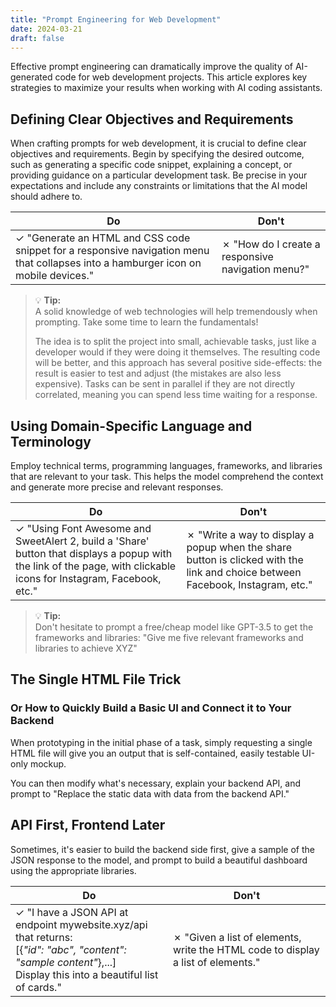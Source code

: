 ```yaml
---
title: "Prompt Engineering for Web Development"
date: 2024-03-21
draft: false
---
```


Effective prompt engineering can dramatically improve the quality of AI-generated code for web development projects. This article explores key strategies to maximize your results when working with AI coding assistants.

## Defining Clear Objectives and Requirements

When crafting prompts for web development, it is crucial to define clear objectives and requirements. Begin by specifying the desired outcome, such as generating a specific code snippet, explaining a concept, or providing guidance on a particular development task. Be precise in your expectations and include any constraints or limitations that the AI model should adhere to.

<table>
<thead>
<tr>
<th>Do</th>
<th>Don't</th>
</tr>
</thead>
<tbody>
<tr>
<td>✓ "Generate an HTML and CSS code snippet for a responsive navigation menu that collapses into a hamburger icon on mobile devices."</td>
<td>✗ "How do I create a responsive navigation menu?"</td>
</tr>
</tbody>
</table>

> 💡 **Tip:**  
> A solid knowledge of web technologies will help tremendously when prompting. Take some time to learn the fundamentals!
>
> The idea is to split the project into small, achievable tasks, just like a developer would if they were doing it themselves. The resulting code will be better, and this approach has several positive side-effects: the result is easier to test and adjust (the mistakes are also less expensive). Tasks can be sent in parallel if they are not directly correlated, meaning you can spend less time waiting for a response.

## Using Domain-Specific Language and Terminology

Employ technical terms, programming languages, frameworks, and libraries that are relevant to your task. This helps the model comprehend the context and generate more precise and relevant responses.

<table>
<thead>
<tr>
<th>Do</th>
<th>Don't</th>
</tr>
</thead>
<tbody>
<tr>
<td>✓ "Using Font Awesome and SweetAlert 2, build a 'Share' button that displays a popup with the link of the page, with clickable icons for Instagram, Facebook, etc."</td>
<td>✗ "Write a way to display a popup when the share button is clicked with the link and choice between Facebook, Instagram, etc."</td>
</tr>
</tbody>
</table>

> 💡 **Tip:**  
> Don't hesitate to prompt a free/cheap model like GPT-3.5 to get the frameworks and libraries: "Give me five relevant frameworks and libraries to achieve XYZ"

## The Single HTML File Trick

### Or How to Quickly Build a Basic UI and Connect it to Your Backend

When prototyping in the initial phase of a task, simply requesting a single HTML file will give you an output that is self-contained, easily testable UI-only mockup.

You can then modify what's necessary, explain your backend API, and prompt to "Replace the static data with data from the backend API."

## API First, Frontend Later

Sometimes, it's easier to build the backend side first, give a sample of the JSON response to the model, and prompt to build a beautiful dashboard using the appropriate libraries.

<table style="table-layout: fixed; width: 100%;">
<thead>
<tr>
<th width="50%">Do</th>
<th width="50%">Don't</th>
</tr>
</thead>
<tbody>
<tr>
<td>✓ "I have a JSON API at endpoint mywebsite.xyz/api that returns:<br>[{<span style="font-style: italic;">"id": "abc", "content": "sample content"</span>},...]<br>Display this into a beautiful list of cards."</td>
<td>✗ "Given a list of elements, write the HTML code to display a list of elements."</td>
</tr>
</tbody>
</table> 